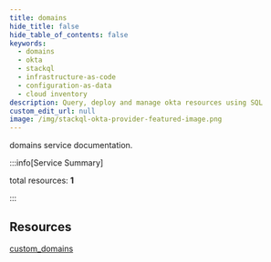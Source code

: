 ```yaml
---
title: domains
hide_title: false
hide_table_of_contents: false
keywords:
  - domains
  - okta
  - stackql
  - infrastructure-as-code
  - configuration-as-data
  - cloud inventory
description: Query, deploy and manage okta resources using SQL
custom_edit_url: null
image: /img/stackql-okta-provider-featured-image.png
---
```


domains service documentation.

:::info[Service Summary]

total resources: __1__  

:::

## Resources
<div class="row">
<div class="providerDocColumn">
<a href="/services/domains/custom_domains/">custom_domains</a>
</div>
<div class="providerDocColumn">

</div>
</div>